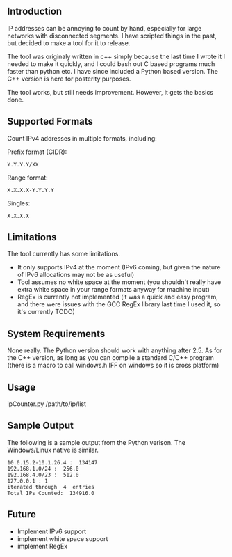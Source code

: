 ## Introduction

IP addresses can be annoying to count by hand, especially for large networks with disconnected segments.
I have scripted things in the past, but decided to make a tool for it to release.

The tool was originaly written in c++ simply because the last time I wrote it I needed to make it quickly, and I could bash out 
C based programs much faster than python etc.
I have since included a Python based version. The C++ version is here for posterity purposes.

The tool works, but still needs improvement. However, it gets the basics done.


## Supported Formats

Count IPv4 addresses in multiple formats, including:

Prefix format (CIDR):
```
Y.Y.Y.Y/XX
```

Range format:
```
X.X.X.X-Y.Y.Y.Y
```

Singles:
```
X.X.X.X
```

## Limitations

The tool currently has some limitations.
- It only supports IPv4 at the moment (IPv6 coming, but given the nature of IPv6 allocations may not be as useful)
- Tool assumes no white space at the moment (you shouldn't really have extra white space in your range formats anyway for machine input)
- RegEx is currently not implemented (it was a quick and easy program, and there were issues with the GCC RegEx library last time I used it, so it's currently TODO)

## System Requirements

None really. The Python version should work with anything after 2.5. As for the C++ version, as long as you can compile a 
standard C/C++ program (there is a macro to call windows.h IFF on windows so it is cross platform)

## Usage

ipCounter.py /path/to/ip/list

## Sample Output
The following is a sample output from the Python verison. The Windows/Linux native is similar.
```
10.0.15.2-10.1.26.4 :  134147
192.168.1.0/24 :  256.0
192.168.4.0/23 :  512.0
127.0.0.1 : 1
iterated through  4  entries
Total IPs Counted:  134916.0
```

## Future
- Implement IPv6 support
- implement white space support
- implement RegEx
